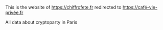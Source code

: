 This is the website of https://chiffrofete.fr redirected to https://café-vie-privée.fr

All data about cryptoparty in Paris
